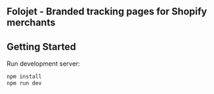 ## Folojet - Branded tracking pages for Shopify merchants

## Getting Started

Run development server:

```bash
npm install
npm run dev
```
